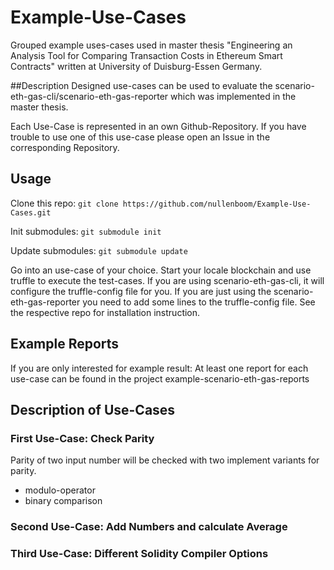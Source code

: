 # Example-Use-Cases 

Grouped example uses-cases used in master thesis "Engineering an Analysis Tool for Comparing Transaction Costs in Ethereum Smart Contracts" written at University of Duisburg-Essen
Germany.

##Description
Designed use-cases can be used to evaluate the scenario-eth-gas-cli/scenario-eth-gas-reporter which was implemented in the master thesis.

Each Use-Case is represented in an own Github-Repository. If you have trouble to use one of this use-case please open an Issue in the corresponding Repository.

## Usage
Clone this repo:
``git clone https://github.com/nullenboom/Example-Use-Cases.git ``

Init submodules:
``git submodule init``

Update submodules:
``git submodule update`` 

Go into an use-case of your choice. Start your locale blockchain and use truffle to execute the test-cases. 
If you are using scenario-eth-gas-cli, it will configure the truffle-config file for you. If you are just using the scenario-eth-gas-reporter you need to add some lines to the truffle-config file. 
See the respective repo for installation instruction.

## Example Reports
If you are only interested for example result: At least one report for each use-case can be found in the project example-scenario-eth-gas-reports


## Description of Use-Cases
### First Use-Case: Check Parity
Parity of two input number will be checked with two implement variants for parity. <br>
* modulo-operator
* binary comparison 
### Second Use-Case: Add Numbers and calculate Average

### Third Use-Case: Different Solidity Compiler Options
